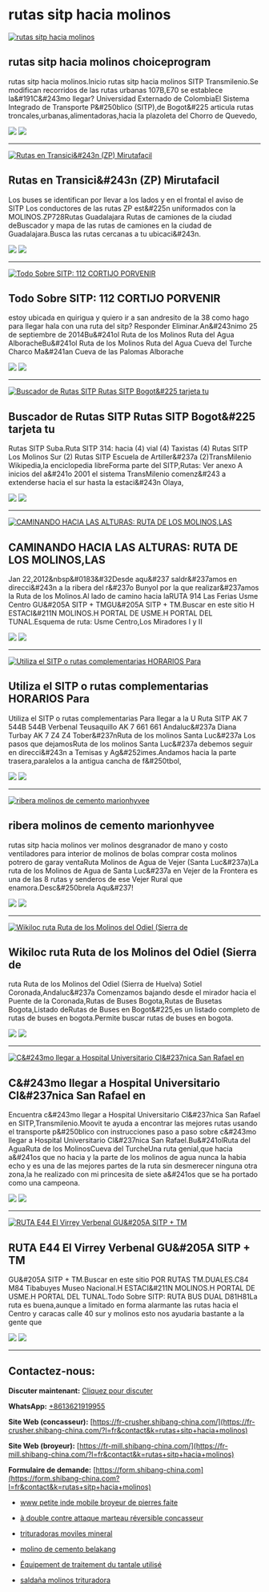 # rutas sitp hacia molinos

<a href="https://swt.shibang-china.com/?l=fr&img&k=rutas+sitp+hacia+molinos" target="_blank">![rutas sitp hacia molinos](http://static.shibang-china.com/all-800x300/729.jpg)</a>

## rutas sitp hacia molinos choiceprogram
rutas sitp hacia molinos.Inicio rutas sitp hacia molinos SITP Transmilenio.Se modifican recorridos de las rutas urbanas 107B,E70 se establece la&#191C&#243mo llegar? Universidad Externado de ColombiaEl Sistema Integrado de Transporte P&#250blico (SITP),de Bogot&#225 articula rutas troncales,urbanas,alimentadoras,hacia la plazoleta del Chorro de Quevedo,


<a href="https://whatsapp.shibangsoft.com/WhatsApp.php" target="_blank" title="WhatsApp">![](http://static.shibang-china.com/icon/whatsapp.png)</a> <a href="https://swt.shibang-china.com/?l=fr&icon&k=rutas+sitp+hacia+molinos" target="_blank">![](http://static.shibang-china.com/icon/chat-fr.png)</a>

---

<a href="https://swt.shibang-china.com/?l=fr&img&k=rutas+sitp+hacia+molinos" target="_blank">![Rutas en Transici&#243n (ZP) Mirutafacil](http://static.shibang-china.com/all-800x300/591.jpg)</a>

## Rutas en Transici&#243n (ZP) Mirutafacil
Los buses se identifican por llevar a los lados y en el frontal el aviso de SITP Los conductores de las rutas ZP est&#225n uniformados con la MOLINOS.ZP728Rutas Guadalajara Rutas de camiones de la ciudad deBuscador y mapa de las rutas de camiones en la ciudad de Guadalajara.Busca las rutas cercanas a tu ubicaci&#243n.


<a href="https://whatsapp.shibangsoft.com/WhatsApp.php" target="_blank" title="WhatsApp">![](http://static.shibang-china.com/icon/whatsapp.png)</a> <a href="https://swt.shibang-china.com/?l=fr&icon&k=rutas+sitp+hacia+molinos" target="_blank">![](http://static.shibang-china.com/icon/chat-fr.png)</a>

---

<a href="https://swt.shibang-china.com/?l=fr&img&k=rutas+sitp+hacia+molinos" target="_blank">![Todo Sobre SITP: 112 CORTIJO PORVENIR](http://static.shibang-china.com/all-800x300/387.jpg)</a>

## Todo Sobre SITP: 112 CORTIJO PORVENIR
estoy ubicada en quirigua y quiero ir a san andresito de la 38 como hago para llegar hala con una ruta del sitp? Responder Eliminar.An&#243nimo 25 de septiembre de 2014Bu&#241ol Ruta de los Molinos Ruta del Agua AlboracheBu&#241ol Ruta de los Molinos Ruta del Agua Cueva del Turche Charco Ma&#241an Cueva de las Palomas Alborache


<a href="https://whatsapp.shibangsoft.com/WhatsApp.php" target="_blank" title="WhatsApp">![](http://static.shibang-china.com/icon/whatsapp.png)</a> <a href="https://swt.shibang-china.com/?l=fr&icon&k=rutas+sitp+hacia+molinos" target="_blank">![](http://static.shibang-china.com/icon/chat-fr.png)</a>

---

<a href="https://swt.shibang-china.com/?l=fr&img&k=rutas+sitp+hacia+molinos" target="_blank">![Buscador de Rutas SITP Rutas SITP Bogot&#225 tarjeta tu](http://static.shibang-china.com/all-800x300/1325.jpg)</a>

## Buscador de Rutas SITP Rutas SITP Bogot&#225 tarjeta tu
Rutas SITP Suba.Ruta SITP 314: hacia (4) vial (4) Taxistas (4) Rutas SITP Los Molinos Sur (2) Rutas SITP Escuela de Artiller&#237a (2)TransMilenio Wikipedia,la enciclopedia libreForma parte del SITP,Rutas: Ver anexo A inicios del a&#241o 2001 el sistema TransMilenio comenz&#243 a extenderse hacia el sur hasta la estaci&#243n Olaya,


<a href="https://whatsapp.shibangsoft.com/WhatsApp.php" target="_blank" title="WhatsApp">![](http://static.shibang-china.com/icon/whatsapp.png)</a> <a href="https://swt.shibang-china.com/?l=fr&icon&k=rutas+sitp+hacia+molinos" target="_blank">![](http://static.shibang-china.com/icon/chat-fr.png)</a>

---

<a href="https://swt.shibang-china.com/?l=fr&img&k=rutas+sitp+hacia+molinos" target="_blank">![CAMINANDO HACIA LAS ALTURAS: RUTA DE LOS MOLINOS,LAS](http://static.shibang-china.com/all-800x300/467.jpg)</a>

## CAMINANDO HACIA LAS ALTURAS: RUTA DE LOS MOLINOS,LAS
Jan 22,2012&nbsp&#0183&#32Desde aqu&#237 saldr&#237amos en direcci&#243n a la ribera del r&#237o Bunyol por la que realizar&#237amos la Ruta de los Molinos.Al lado de camino hacia laRUTA 914 Las Ferias Usme Centro GU&#205A SITP + TMGU&#205A SITP + TM.Buscar en este sitio H ESTACI&#211N MOLINOS.H PORTAL DE USME.H PORTAL DEL TUNAL.Esquema de ruta: Usme Centro,Los Miradores I y II


<a href="https://whatsapp.shibangsoft.com/WhatsApp.php" target="_blank" title="WhatsApp">![](http://static.shibang-china.com/icon/whatsapp.png)</a> <a href="https://swt.shibang-china.com/?l=fr&icon&k=rutas+sitp+hacia+molinos" target="_blank">![](http://static.shibang-china.com/icon/chat-fr.png)</a>

---

<a href="https://swt.shibang-china.com/?l=fr&img&k=rutas+sitp+hacia+molinos" target="_blank">![Utiliza el SITP o rutas complementarias HORARIOS Para](http://static.shibang-china.com/all-800x300/86.jpg)</a>

## Utiliza el SITP o rutas complementarias HORARIOS Para
Utiliza el SITP o rutas complementarias Para llegar a la U Ruta SITP AK 7 544B 544B Verbenal Teusaquillo AK 7 661 661 Andaluc&#237a Diana Turbay AK 7 Z4 Z4 Tober&#237nRuta de los molinos Santa Luc&#237a Los pasos que dejamosRuta de los molinos Santa Luc&#237a debemos seguir en direcci&#243n a Temisas y Ag&#252imes.Andamos hacia la parte trasera,paralelos a la antigua cancha de f&#250tbol,


<a href="https://whatsapp.shibangsoft.com/WhatsApp.php" target="_blank" title="WhatsApp">![](http://static.shibang-china.com/icon/whatsapp.png)</a> <a href="https://swt.shibang-china.com/?l=fr&icon&k=rutas+sitp+hacia+molinos" target="_blank">![](http://static.shibang-china.com/icon/chat-fr.png)</a>

---

<a href="https://swt.shibang-china.com/?l=fr&img&k=rutas+sitp+hacia+molinos" target="_blank">![ribera molinos de cemento marionhyvee](http://static.shibang-china.com/all-800x300/293.jpg)</a>

## ribera molinos de cemento marionhyvee
rutas sitp hacia molinos ver molinos desgranador de mano y costo ventiladores para interior de molinos de bolas comprar costa molinos potrero de garay ventaRuta Molinos de Agua de Vejer (Santa Luc&#237a)La ruta de los Molinos de Agua de Santa Luc&#237a en Vejer de la Frontera es una de las 8 rutas y senderos de ese Vejer Rural que enamora.Desc&#250brela Aqu&#237!


<a href="https://whatsapp.shibangsoft.com/WhatsApp.php" target="_blank" title="WhatsApp">![](http://static.shibang-china.com/icon/whatsapp.png)</a> <a href="https://swt.shibang-china.com/?l=fr&icon&k=rutas+sitp+hacia+molinos" target="_blank">![](http://static.shibang-china.com/icon/chat-fr.png)</a>

---

<a href="https://swt.shibang-china.com/?l=fr&img&k=rutas+sitp+hacia+molinos" target="_blank">![Wikiloc ruta Ruta de los Molinos del Odiel (Sierra de](http://static.shibang-china.com/all-800x300/962.jpg)</a>

## Wikiloc ruta Ruta de los Molinos del Odiel (Sierra de
ruta Ruta de los Molinos del Odiel (Sierra de Huelva) Sotiel Coronada,Andaluc&#237a Comenzamos bajando desde el mirador hacia el Puente de la Coronada,Rutas de Buses Bogota,Rutas de Busetas Bogota,Listado deRutas de Buses en Bogot&#225,es un listado completo de rutas de buses en bogota.Permite buscar rutas de buses en bogota.


<a href="https://whatsapp.shibangsoft.com/WhatsApp.php" target="_blank" title="WhatsApp">![](http://static.shibang-china.com/icon/whatsapp.png)</a> <a href="https://swt.shibang-china.com/?l=fr&icon&k=rutas+sitp+hacia+molinos" target="_blank">![](http://static.shibang-china.com/icon/chat-fr.png)</a>

---

<a href="https://swt.shibang-china.com/?l=fr&img&k=rutas+sitp+hacia+molinos" target="_blank">![C&#243mo llegar a Hospital Universitario Cl&#237nica San Rafael en](http://static.shibang-china.com/all-800x300/1243.jpg)</a>

## C&#243mo llegar a Hospital Universitario Cl&#237nica San Rafael en
Encuentra c&#243mo llegar a Hospital Universitario Cl&#237nica San Rafael en SITP,Transmilenio.Moovit te ayuda a encontrar las mejores rutas usando el transporte p&#250blico con instrucciones paso a paso sobre c&#243mo llegar a Hospital Universitario Cl&#237nica San Rafael.Bu&#241olRuta del AguaRuta de los MolinosCueva del TurcheUna ruta genial,que hacia a&#241os que no hacia y la parte de los molinos de agua nunca la habia echo y es una de las mejores partes de la ruta sin desmerecer ninguna otra zona,la he realizado con mi princesita de siete a&#241os que se ha portado como una campeona.


<a href="https://whatsapp.shibangsoft.com/WhatsApp.php" target="_blank" title="WhatsApp">![](http://static.shibang-china.com/icon/whatsapp.png)</a> <a href="https://swt.shibang-china.com/?l=fr&icon&k=rutas+sitp+hacia+molinos" target="_blank">![](http://static.shibang-china.com/icon/chat-fr.png)</a>

---

<a href="https://swt.shibang-china.com/?l=fr&img&k=rutas+sitp+hacia+molinos" target="_blank">![RUTA E44 El Virrey Verbenal GU&#205A SITP + TM](http://static.shibang-china.com/all-800x300/1153.jpg)</a>

## RUTA E44 El Virrey Verbenal GU&#205A SITP + TM
GU&#205A SITP + TM.Buscar en este sitio POR RUTAS TM.DUALES.C84 M84 Tibabuyes Museo Nacional.H ESTACI&#211N MOLINOS.H PORTAL DE USME.H PORTAL DEL TUNAL.Todo Sobre SITP: RUTA BUS DUAL D81H81La ruta es buena,aunque a limitado en forma alarmante las rutas hacia el Centro y caracas calle 40 sur y molinos esto nos ayudaria bastante a la gente que


<a href="https://whatsapp.shibangsoft.com/WhatsApp.php" target="_blank" title="WhatsApp">![](http://static.shibang-china.com/icon/whatsapp.png)</a> <a href="https://swt.shibang-china.com/?l=fr&icon&k=rutas+sitp+hacia+molinos" target="_blank">![](http://static.shibang-china.com/icon/chat-fr.png)</a>

---
## Contactez-nous:

**Discuter maintenant:** [Cliquez pour discuter](https://swt.shibang-china.com?l=fr&contact&k=rutas+sitp+hacia+molinos)

**WhatsApp:**  [+8613621919955](https://whatsapp.shibangsoft.com/WhatsApp.php)

**Site Web (concasseur):** [https://fr-crusher.shibang-china.com/](https://fr-crusher.shibang-china.com/?l=fr&contact&k=rutas+sitp+hacia+molinos)

**Site Web (broyeur):** [https://fr-mill.shibang-china.com/](https://fr-mill.shibang-china.com/?l=fr&contact&k=rutas+sitp+hacia+molinos)

**Formulaire de demande:** [https://form.shibang-china.com](https://form.shibang-china.com?l=fr&contact&k=rutas+sitp+hacia+molinos)

* [www petite inde mobile broyeur de pierres faite](../61/www%20petite%20inde%20mobile%20broyeur%20de%20pierres%20faite.md)

* [à double contre attaque marteau réversible concasseur](../61/%C3%A0%20double%20contre%20attaque%20marteau%20r%C3%A9versible%20concasseur.md)

* [trituradoras moviles mineral](../63/trituradoras%20moviles%20mineral.md)

* [molino de cemento belakang](../63/molino%20de%20cemento%20belakang.md)

* [Équipement de traitement du tantale utilisé](../65/%C3%89quipement%20de%20traitement%20du%20tantale%20utilis%C3%A9.md)

* [saldaña molinos trituradora](../62/salda%C3%B1a%20molinos%20trituradora.md)